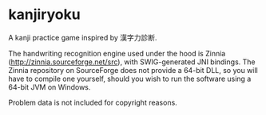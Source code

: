 kanjiryoku
==========

A kanji practice game inspired by 漢字力診断.

The handwriting recognition engine used under the hood is Zinnia (http://zinnia.sourceforge.net/src), with SWIG-generated JNI bindings.
The Zinnia repository on SourceForge does not provide a 64-bit DLL, so you will have to compile one yourself, should you wish to run the software using a 64-bit JVM on Windows.

Problem data is not included for copyright reasons.